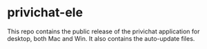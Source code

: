 # privichat-ele
This repo contains the public release of the privichat application for desktop, both Mac and Win. It also contains the auto-update files.
